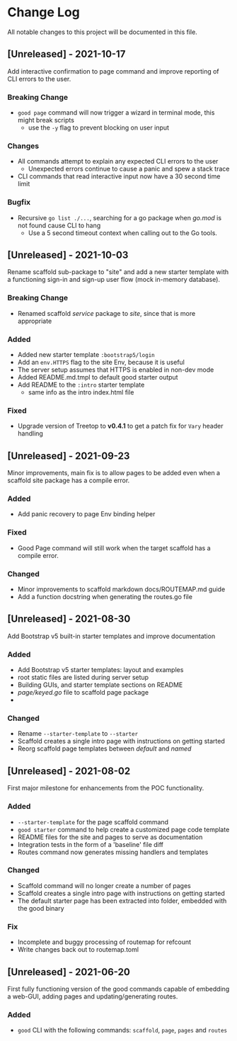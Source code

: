 # Change Log

All notable changes to this project will be documented in this file.

## [Unreleased] - 2021-10-17

Add interactive confirmation to page command and improve reporting of CLI errors to the
user.

### Breaking Change

- `good page` command will now trigger a wizard in terminal mode, this might break scripts
  - use the `-y` flag to prevent blocking on user input

### Changes

- All commands attempt to explain any expected CLI errors to the user
  - Unexpected errors continue to cause a panic and spew a stack trace
- CLI commands that read interactive input now have a 30 second time limit

### Bugfix

- Recursive `go list ./...`, searching for a go package when _go.mod_ is not found cause CLI to hang
  - Use a 5 second timeout context when calling out to the Go tools.

## [Unreleased] - 2021-10-03

Rename scaffold sub-package to "site" and add a new starter template with
a functioning sign-in and sign-up user flow (mock in-memory database).

### Breaking Change

- Renamed scaffold _service_ package to _site_, since that is more appropriate

### Added

- Added new starter template `:bootstrap5/login`
- Add an `env.HTTPS` flag to the site Env, because it is useful
- The server setup assumes that HTTPS is enabled in non-dev mode
- Added README.md.tmpl to default good starter output
- Add README to the `:intro` starter template
  - same info as the intro index.html file

### Fixed

- Upgrade version of Treetop to __v0.4.1__ to get a patch fix for `Vary` header handling


## [Unreleased] - 2021-09-23

Minor improvements, main fix is to allow pages to be added even when a scaffold
site package has a compile error.

### Added

- Add panic recovery to page Env binding helper

### Fixed

- Good Page command will still work when the target scaffold has a compile error.

### Changed

- Minor improvements to scaffold markdown docs/ROUTEMAP.md guide
- Add a function docstring when generating the routes.go file

## [Unreleased] - 2021-08-30

Add Bootstrap v5 built-in starter templates and improve documentation

### Added

- Add Bootstrap v5 starter templates: layout and examples
- root static files are listed during server setup
- Building GUIs, and starter template sections on README
- _page/keyed.go_ file to scaffold page package
-

### Changed

- Rename `--starter-template` to `--starter`
- Scaffold creates a single intro page with instructions on getting started
- Reorg scaffold page templates between _default_ and _named_

## [Unreleased] - 2021-08-02

First major milestone for enhancements from the POC functionality.

### Added

- `--starter-template` for the page scaffold command
- `good starter` command to help create a customized page code template
- README files for the site and pages to serve as documentation
- Integration tests in the form of a 'baseline' file diff
- Routes command now generates missing handlers and templates

### Changed

- Scaffold command will no longer create a number of pages
- Scaffold creates a single intro page with instructions on getting started
- The default starter page has been extracted into folder, embedded with the good binary

### Fix

- Incomplete and buggy processing of routemap for refcount
- Write changes back out to routemap.toml

## [Unreleased] - 2021-06-20

First fully functioning version of the good commands capable of embedding a web-GUI, adding pages and updating/generating routes.

### Added

- `good` CLI with the following commands: `scaffold`, `page`, `pages` and `routes`
